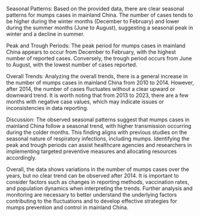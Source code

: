 Seasonal Patterns:
Based on the provided data, there are clear seasonal patterns for mumps cases in mainland China. The number of cases tends to be higher during the winter months (December to February) and lower during the summer months (June to August), suggesting a seasonal peak in winter and a decline in summer. 

Peak and Trough Periods:
The peak period for mumps cases in mainland China appears to occur from December to February, with the highest number of reported cases. Conversely, the trough period occurs from June to August, with the lowest number of cases reported. 

Overall Trends:
Analyzing the overall trends, there is a general increase in the number of mumps cases in mainland China from 2010 to 2014. However, after 2014, the number of cases fluctuates without a clear upward or downward trend. It is worth noting that from 2013 to 2023, there are a few months with negative case values, which may indicate issues or inconsistencies in data reporting.

Discussion:
The observed seasonal patterns suggest that mumps cases in mainland China follow a seasonal trend, with higher transmission occurring during the colder months. This finding aligns with previous studies on the seasonal nature of respiratory infections, including mumps. Identifying the peak and trough periods can assist healthcare agencies and researchers in implementing targeted preventive measures and allocating resources accordingly.

Overall, the data shows variations in the number of mumps cases over the years, but no clear trend can be observed after 2014. It is important to consider factors such as changes in reporting methods, vaccination rates, and population dynamics when interpreting the trends. Further analysis and monitoring are necessary to better understand the underlying factors contributing to the fluctuations and to develop effective strategies for mumps prevention and control in mainland China.